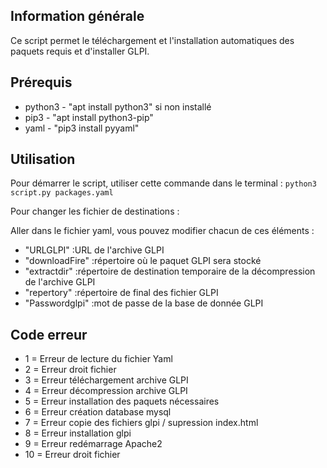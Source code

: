 ## Information générale

Ce script permet le téléchargement et l'installation automatiques des paquets requis et d'installer GLPI.

## Prérequis 

* python3 - "apt install python3" si non installé
* pip3 - "apt install python3-pip"
* yaml - "pip3 install pyyaml"

## Utilisation

Pour démarrer le script, utiliser cette commande dans le terminal :
`python3 script.py packages.yaml`

Pour changer les fichier de destinations :

Aller dans le fichier yaml, vous pouvez modifier chacun de ces éléments :  
* "URLGLPI" :URL de l'archive GLPI
* "downloadFire" :répertoire où le paquet GLPI sera stocké
* "extractdir" :répertoire de destination temporaire de la décompression de l'archive GLPI
* "repertory" :répertoire de final des fichier GLPI
* "Passwordglpi" :mot de passe de la base de donnée GLPI

## Code erreur

* 1 = Erreur de lecture du fichier Yaml
* 2 = Erreur droit fichier
* 3 = Erreur téléchargement archive GLPI
* 4 = Erreur décompression archive GLPI
* 5 = Erreur installation des paquets nécessaires
* 6 = Erreur création database mysql
* 7 = Erreur copie des fichiers glpi / supression index.html
* 8 = Erreur installation glpi
* 9 = Erreur redémarrage Apache2
* 10 = Erreur droit fichier



